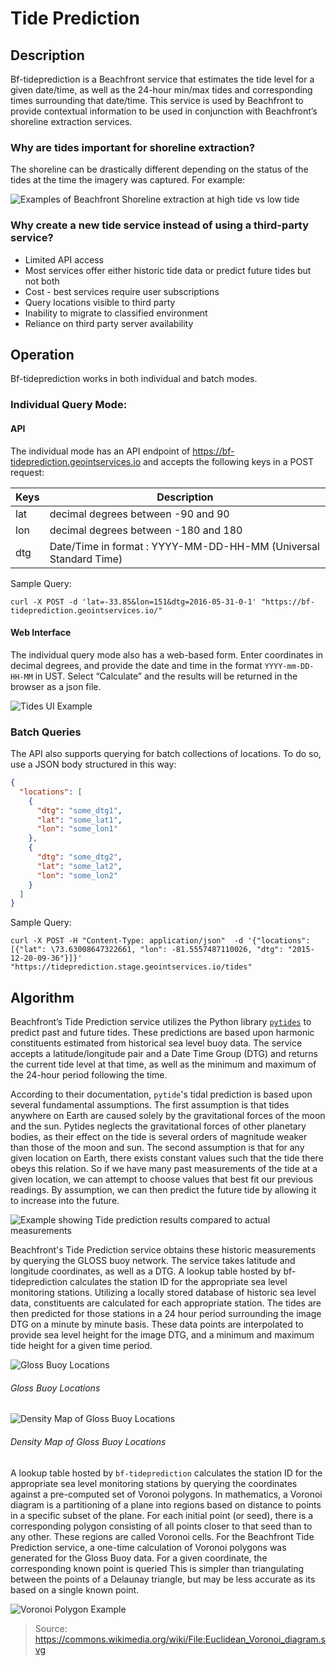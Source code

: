 # Tide Prediction

## Description

Bf-tideprediction is a Beachfront service that estimates the tide level for a
given date/time, as well as the 24-hour min/max tides and corresponding times
surrounding that date/time.  This service is used by Beachfront to provide
contextual information to be used in conjunction with Beachfront’s shoreline
extraction services.

### Why are tides important for shoreline extraction?

The shoreline can be drastically different depending on the status of the tides
at the time the imagery was captured. For example:

![Examples of Beachfront Shoreline extraction at high tide vs low tide](images/image07.png)

### Why create a new tide service instead of using a third-party service?

*   Limited API access
*   Most services offer either historic tide data or predict future tides but not both
*   Cost - best services require user subscriptions
*   Query locations visible to third party
*   Inability to migrate to classified environment
*   Reliance on third party server availability

## Operation

Bf-tideprediction works in both individual and batch modes.

### Individual Query Mode:

#### API

The individual mode has an API endpoint of
<https://bf-tideprediction.geointservices.io> and accepts the following keys
in a POST request:

| Keys | Description
------|-------------------
| lat | decimal degrees between -90 and 90
| lon | decimal degrees between -180 and 180
| dtg | Date/Time in format : YYYY-MM-DD-HH-MM (Universal Standard Time)

Sample Query:
~~~
curl -X POST -d 'lat=-33.85&lon=151&dtg=2016-05-31-0-1' "https://bf-tideprediction.geointservices.io/"
~~~

#### Web Interface
The individual query mode also has a web-based form.  Enter coordinates in
decimal degrees, and provide the date and time in the format `YYYY-mm-DD-HH-MM`
in UST.  Select “Calculate” and the results will be returned in the browser as
a json file.

![Tides UI Example](images/image04.png)

### Batch Queries

The API also supports querying for batch collections of locations. To do so,
use a JSON body structured in this way:

~~~json
{
  "locations": [
    {
      "dtg": "some_dtg1",
      "lat": "some_lat1",
      "lon": "some_lon1"
    },
    {
      "dtg": "some_dtg2",
      "lat": "some_lat2",
      "lon": "some_lon2"
    }
  ]
}
~~~

Sample Query:
~~~
curl -X POST -H "Content-Type: application/json"  -d '{"locations": [{"lat": \73.63008647322661, "lon": -81.5557487110026, "dtg": "2015-12-20-09-36"}]}' "https://tideprediction.stage.geointservices.io/tides"
~~~

## Algorithm

Beachfront’s Tide Prediction service utilizes the Python library
[`pytides`](https://github.com/sam-cox/pytides) to predict past and future
tides.  These predictions are based upon harmonic constituents estimated from
historical sea level buoy data. The service accepts a latitude/longitude pair
and a Date Time Group (DTG) and returns the current tide level at that time, as
well as the minimum and maximum of the 24-hour period following the time.

According to their documentation, `pytide`'s tidal prediction is based upon
several fundamental assumptions.  The first assumption is that tides anywhere
on Earth are caused solely by the gravitational forces of the moon and the sun.
Pytides neglects the gravitational forces of other planetary bodies, as their
effect on the tide is several orders of magnitude weaker than those of the moon
and sun.  The second assumption is that for any given location on Earth, there
exists constant values such that the tide there obeys this relation.  So if we
have many past measurements of the tide at a given location, we can attempt to
choose values that best fit our previous readings. By assumption, we can then
predict the future tide by allowing it to increase into the future.

![Example showing Tide prediction results compared to actual measurements](images/image09.png)

Beachfront's Tide Prediction service obtains these historic measurements by
querying the GLOSS buoy network.  The service takes latitude and longitude
coordinates, as well as a DTG.  A lookup table hosted by bf-tideprediction
calculates the station ID for the appropriate sea level monitoring stations.
Utilizing a locally stored database of historic sea level data, constituents
are calculated for each appropriate station.  The tides are then predicted for
those stations in a 24 hour period surrounding the image DTG on a minute by
minute basis.  These data points are interpolated to provide sea level height
for the image DTG, and a minimum and maximum tide height for a given time
period.

![Gloss Buoy Locations](images/image08.png)

###### Gloss Buoy Locations

![Density Map of Gloss Buoy Locations](images/image11.png)

###### Density Map of Gloss Buoy Locations

A lookup table hosted by `bf-tideprediction` calculates the station ID for the
appropriate sea level monitoring stations by querying the coordinates against a
pre-computed set of Voronoi polygons.  In mathematics, a Voronoi diagram is a
partitioning of a plane into regions based on distance to points in a specific
subset of the plane.  For each initial point (or seed), there is a
corresponding polygon consisting of all points closer to that seed than to any
other. These regions are called Voronoi cells.  For the Beachfront Tide
Prediction service, a one-time calculation of Voronoi polygons was generated
for the Gloss Buoy data.  For a given coordinate, the corresponding known point
is queried  This is simpler than triangulating between the points of a Delaunay
triangle, but may be less accurate as its based on a single known point.

![Voronoi Polygon Example](images/image13.png)

> Source: <https://commons.wikimedia.org/wiki/File:Euclidean_Voronoi_diagram.svg>
